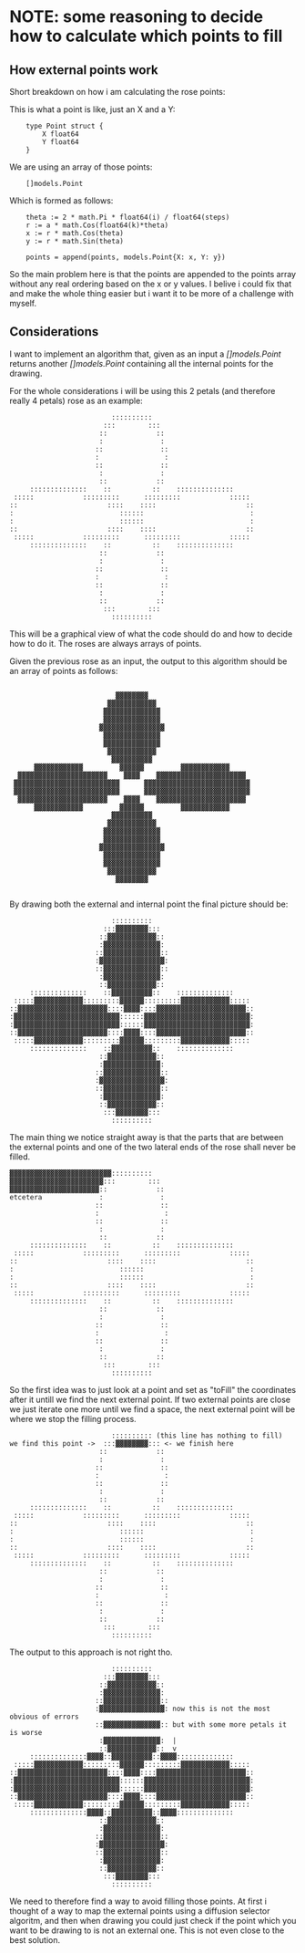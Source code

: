 # NOTE: some reasoning to decide how to calculate which points to fill

## How external points work

Short breakdown on how i am calculating the rose points:

This is what a point is like, just an X and a Y:
```
    type Point struct {
        X float64
        Y float64
    }
```
We are using an array of those points:
```
    []models.Point
```
Which is formed as follows:
```
    theta := 2 * math.Pi * float64(i) / float64(steps)
    r := a * math.Cos(float64(k)*theta)
    x := r * math.Cos(theta)
    y := r * math.Sin(theta)

    points = append(points, models.Point{X: x, Y: y})
```

So the main problem here is that the points are appended to the points array without any real ordering based on the x or y values. I belive i could fix that and make the whole thing easier but i want it to be more of a challenge with myself.

## Considerations

I want to implement an algorithm that, given as an input a *[]models.Point* returns another *[]models.Point* containing all the internal points for the drawing.

For the whole considerations i will be using this 2 petals (and therefore really 4 petals) rose as an example:

```
                         ::::::::::
                       :::        :::
                      ::            ::
                      :              :
                     ::              ::
                     :                :
                     ::              ::
                      :              :
                      ::            ::
     ::::::::::::::    ::          ::    ::::::::::::::
 :::::            :::::::::      :::::::::            :::::
::                      ::::    ::::                      ::
:                          ::::::                          :
:                          ::::::                          :
::                      ::::    ::::                      ::
 :::::            :::::::::      :::::::::            :::::
     ::::::::::::::    ::          ::    ::::::::::::::
                      ::            ::
                      :              :
                     ::              ::
                     :                :
                     ::              ::
                      :              :
                      ::            ::
                       :::        :::
                         ::::::::::
```

This will be a graphical view of what the code should do and how to decide how to do it. The roses are always arrays of points.

Given the previous rose as an input, the output to this algorithm should be an array of points as follows:

```
                                   
                          ▓▓▓▓▓▓▓▓   
                        ▓▓▓▓▓▓▓▓▓▓▓▓  
                       ▓▓▓▓▓▓▓▓▓▓▓▓▓▓ 
                       ▓▓▓▓▓▓▓▓▓▓▓▓▓▓  
                      ▓▓▓▓▓▓▓▓▓▓▓▓▓▓▓▓ 
                       ▓▓▓▓▓▓▓▓▓▓▓▓▓▓  
                       ▓▓▓▓▓▓▓▓▓▓▓▓▓▓ 
                        ▓▓▓▓▓▓▓▓▓▓▓▓  
                         ▓▓▓▓▓▓▓▓▓▓                    
      ▓▓▓▓▓▓▓▓▓▓▓▓         ▓▓▓▓▓▓         ▓▓▓▓▓▓▓▓▓▓▓▓     
  ▓▓▓▓▓▓▓▓▓▓▓▓▓▓▓▓▓▓▓▓▓▓    ▓▓▓▓    ▓▓▓▓▓▓▓▓▓▓▓▓▓▓▓▓▓▓▓▓▓▓  
 ▓▓▓▓▓▓▓▓▓▓▓▓▓▓▓▓▓▓▓▓▓▓▓▓▓▓      ▓▓▓▓▓▓▓▓▓▓▓▓▓▓▓▓▓▓▓▓▓▓▓▓▓▓ 
 ▓▓▓▓▓▓▓▓▓▓▓▓▓▓▓▓▓▓▓▓▓▓▓▓▓▓      ▓▓▓▓▓▓▓▓▓▓▓▓▓▓▓▓▓▓▓▓▓▓▓▓▓▓ 
  ▓▓▓▓▓▓▓▓▓▓▓▓▓▓▓▓▓▓▓▓▓▓    ▓▓▓▓    ▓▓▓▓▓▓▓▓▓▓▓▓▓▓▓▓▓▓▓▓▓▓  
      ▓▓▓▓▓▓▓▓▓▓▓▓         ▓▓▓▓▓▓         ▓▓▓▓▓▓▓▓▓▓▓▓     
                         ▓▓▓▓▓▓▓▓▓▓                    
                        ▓▓▓▓▓▓▓▓▓▓▓▓  
                       ▓▓▓▓▓▓▓▓▓▓▓▓▓▓ 
                       ▓▓▓▓▓▓▓▓▓▓▓▓▓▓  
                      ▓▓▓▓▓▓▓▓▓▓▓▓▓▓▓▓ 
                       ▓▓▓▓▓▓▓▓▓▓▓▓▓▓  
                       ▓▓▓▓▓▓▓▓▓▓▓▓▓▓ 
                        ▓▓▓▓▓▓▓▓▓▓▓▓  
                          ▓▓▓▓▓▓▓▓   
                                   
```

By drawing both the external and internal point the final picture should be:

```
                         ::::::::::
                       :::▓▓▓▓▓▓▓▓:::
                      ::▓▓▓▓▓▓▓▓▓▓▓▓::
                      :▓▓▓▓▓▓▓▓▓▓▓▓▓▓:
                     ::▓▓▓▓▓▓▓▓▓▓▓▓▓▓::
                     :▓▓▓▓▓▓▓▓▓▓▓▓▓▓▓▓:
                     ::▓▓▓▓▓▓▓▓▓▓▓▓▓▓::
                      :▓▓▓▓▓▓▓▓▓▓▓▓▓▓:
                      ::▓▓▓▓▓▓▓▓▓▓▓▓::
     ::::::::::::::    ::▓▓▓▓▓▓▓▓▓▓::    ::::::::::::::
 :::::▓▓▓▓▓▓▓▓▓▓▓▓:::::::::▓▓▓▓▓▓:::::::::▓▓▓▓▓▓▓▓▓▓▓▓:::::
::▓▓▓▓▓▓▓▓▓▓▓▓▓▓▓▓▓▓▓▓▓▓::::▓▓▓▓::::▓▓▓▓▓▓▓▓▓▓▓▓▓▓▓▓▓▓▓▓▓▓::
:▓▓▓▓▓▓▓▓▓▓▓▓▓▓▓▓▓▓▓▓▓▓▓▓▓▓::::::▓▓▓▓▓▓▓▓▓▓▓▓▓▓▓▓▓▓▓▓▓▓▓▓▓▓:
:▓▓▓▓▓▓▓▓▓▓▓▓▓▓▓▓▓▓▓▓▓▓▓▓▓▓::::::▓▓▓▓▓▓▓▓▓▓▓▓▓▓▓▓▓▓▓▓▓▓▓▓▓▓:
::▓▓▓▓▓▓▓▓▓▓▓▓▓▓▓▓▓▓▓▓▓▓::::▓▓▓▓::::▓▓▓▓▓▓▓▓▓▓▓▓▓▓▓▓▓▓▓▓▓▓::
 :::::▓▓▓▓▓▓▓▓▓▓▓▓:::::::::▓▓▓▓▓▓:::::::::▓▓▓▓▓▓▓▓▓▓▓▓:::::
     ::::::::::::::    ::▓▓▓▓▓▓▓▓▓▓::    ::::::::::::::
                      ::▓▓▓▓▓▓▓▓▓▓▓▓::
                      :▓▓▓▓▓▓▓▓▓▓▓▓▓▓:
                     ::▓▓▓▓▓▓▓▓▓▓▓▓▓▓::
                     :▓▓▓▓▓▓▓▓▓▓▓▓▓▓▓▓:
                     ::▓▓▓▓▓▓▓▓▓▓▓▓▓▓::
                      :▓▓▓▓▓▓▓▓▓▓▓▓▓▓:
                      ::▓▓▓▓▓▓▓▓▓▓▓▓::
                       :::▓▓▓▓▓▓▓▓:::
                         ::::::::::
```

The main thing we notice straight away is that the parts that are between the external points and one of the two lateral ends of the rose shall never be filled.


```
▓▓▓▓▓▓▓▓▓▓▓▓▓▓▓▓▓▓▓▓▓▓▓▓▓::::::::::
▓▓▓▓▓▓▓▓▓▓▓▓▓▓▓▓▓▓▓▓▓▓▓:::        :::
▓▓▓▓▓▓▓▓▓▓▓▓▓▓▓▓▓▓▓▓▓▓::            ::
etcetera              :              :
                     ::              ::
                     :                :
                     ::              ::
                      :              :
                      ::            ::
     ::::::::::::::    ::          ::    ::::::::::::::
 :::::            :::::::::      :::::::::            :::::
::                      ::::    ::::                      ::
:                          ::::::                          :
:                          ::::::                          :
::                      ::::    ::::                      ::
 :::::            :::::::::      :::::::::            :::::
     ::::::::::::::    ::          ::    ::::::::::::::
                      ::            ::
                      :              :
                     ::              ::
                     :                :
                     ::              ::
                      :              :
                      ::            ::
                       :::        :::
                         ::::::::::
```

So the first idea was to just look at a point and set as "toFill" the coordinates after it untill we find the next external point. If two external points are close we just iterate one more until we find a space, the next external point will be where we stop the filling process.


```
                         :::::::::: (this line has nothing to fill)
we find this point ->  :::▓▓▓▓▓▓▓▓::: <- we finish here
                      ::            ::
                      :              :
                     ::              ::
                     :                :
                     ::              ::
                      :              :
                      ::            ::
     ::::::::::::::    ::          ::    ::::::::::::::
 :::::            :::::::::      :::::::::            :::::
::                      ::::    ::::                      ::
:                          ::::::                          :
:                          ::::::                          :
::                      ::::    ::::                      ::
 :::::            :::::::::      :::::::::            :::::
     ::::::::::::::    ::          ::    ::::::::::::::
                      ::            ::
                      :              :
                     ::              ::
                     :                :
                     ::              ::
                      :              :
                      ::            ::
                       :::        :::
                         ::::::::::
```

The output to this approach is not right tho.

```
                         ::::::::::
                       :::▓▓▓▓▓▓▓▓:::
                      ::▓▓▓▓▓▓▓▓▓▓▓▓::
                      :▓▓▓▓▓▓▓▓▓▓▓▓▓▓:
                     ::▓▓▓▓▓▓▓▓▓▓▓▓▓▓::
                     :▓▓▓▓▓▓▓▓▓▓▓▓▓▓▓▓: now this is not the most obvious of errors
                     ::▓▓▓▓▓▓▓▓▓▓▓▓▓▓:: but with some more petals it is worse
                      :▓▓▓▓▓▓▓▓▓▓▓▓▓▓:  |
                      ::▓▓▓▓▓▓▓▓▓▓▓▓::  v
     ::::::::::::::▓▓▓▓::▓▓▓▓▓▓▓▓▓▓::▓▓▓▓::::::::::::::
 :::::▓▓▓▓▓▓▓▓▓▓▓▓:::::::::▓▓▓▓▓▓:::::::::▓▓▓▓▓▓▓▓▓▓▓▓:::::
::▓▓▓▓▓▓▓▓▓▓▓▓▓▓▓▓▓▓▓▓▓▓::::▓▓▓▓::::▓▓▓▓▓▓▓▓▓▓▓▓▓▓▓▓▓▓▓▓▓▓::
:▓▓▓▓▓▓▓▓▓▓▓▓▓▓▓▓▓▓▓▓▓▓▓▓▓▓::::::▓▓▓▓▓▓▓▓▓▓▓▓▓▓▓▓▓▓▓▓▓▓▓▓▓▓:
:▓▓▓▓▓▓▓▓▓▓▓▓▓▓▓▓▓▓▓▓▓▓▓▓▓▓::::::▓▓▓▓▓▓▓▓▓▓▓▓▓▓▓▓▓▓▓▓▓▓▓▓▓▓:
::▓▓▓▓▓▓▓▓▓▓▓▓▓▓▓▓▓▓▓▓▓▓::::▓▓▓▓::::▓▓▓▓▓▓▓▓▓▓▓▓▓▓▓▓▓▓▓▓▓▓::
 :::::▓▓▓▓▓▓▓▓▓▓▓▓:::::::::▓▓▓▓▓▓:::::::::▓▓▓▓▓▓▓▓▓▓▓▓:::::
     ::::::::::::::▓▓▓▓::▓▓▓▓▓▓▓▓▓▓::▓▓▓▓::::::::::::::
                      ::▓▓▓▓▓▓▓▓▓▓▓▓::
                      :▓▓▓▓▓▓▓▓▓▓▓▓▓▓:
                     ::▓▓▓▓▓▓▓▓▓▓▓▓▓▓::
                     :▓▓▓▓▓▓▓▓▓▓▓▓▓▓▓▓:
                     ::▓▓▓▓▓▓▓▓▓▓▓▓▓▓::
                      :▓▓▓▓▓▓▓▓▓▓▓▓▓▓:
                      ::▓▓▓▓▓▓▓▓▓▓▓▓::
                       :::▓▓▓▓▓▓▓▓:::
                         ::::::::::
```

We need to therefore find a way to avoid filling those points. At first i thought of a way to map the external points using a diffusion selector algoritm, and then when drawing you could just check if the point which you want to be drawing to is not an external one. This is not even close to the best solution.